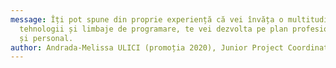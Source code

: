 ```yaml
---
message: Îți pot spune din proprie experiență că vei învăța o multitudine de
  tehnologii și limbaje de programare, te vei dezvolta pe plan profesional, dar
  și personal.
author: Andrada-Melissa ULICI (promoția 2020), Junior Project Coordinator, Atos
---
```

